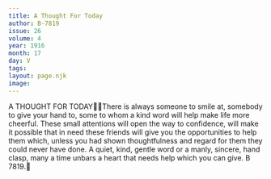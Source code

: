 ```yaml
---
title: A Thought For Today
author: B-7819
issue: 26
volume: 4
year: 1916
month: 17
day: V
tags:
layout: page.njk
image:
---
```

A THOUGHT FOR TODAYThere is always someone to smile at, somebody to give your hand to, some to whom a kind word will help make life more cheerful. These small attentions will open the way to confidence, will make it possible that in need these friends will give you the opportunities to help them which, unless you had shown thoughtfulness and regard for them they could never have done. A quiet, kind, gentle word or a manly, sincere, hand clasp, many a time unbars a heart that needs help which you can give. B 7819.
